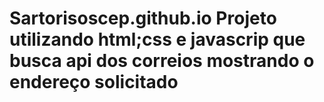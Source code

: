 # Sartorisoscep.github.io   Projeto utilizando html;css e javascrip que busca api dos correios mostrando o endereço solicitado

